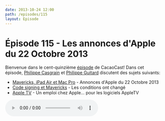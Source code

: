 ```yaml
---
date: 2013-10-24 12:00
path: /episodes/115
layout: Episode
---
```

# Épisode 115 - Les annonces d'Apple du 22 Octobre 2013
<p>Bienvenue dans le cent-quinzième <a href="https://archive.org/download/cacaocast/cacaocast_115.m4a" title="CacaoCast Episode 115">épisode</a> de CacaoCast! Dans cet épisode, <a href="http://www.twitter.com/philippec" title="Philippe Casgrain sur Twitter">Philippe Casgrain</a> et <a href="http://www.twitter.com/philippeguitard" title="Philippe Guitard sur Twitter">Philippe Guitard</a> discutent des sujets suivants:</p>
<ul><li><a href="http://www.apple.com/apple-events/october-2013/" title="Mavericks, iPad Air et Mac Pro">Mavericks, iPad Air et Mac Pro</a> - Annonces d'Apple du 22 Octobre 2013</li>
<li><a href="http://furbo.org/2013/10/17/code-signing-and-mavericks/" title="Code signing et Mavericks">Code signing et Mavericks</a> - Les conditions ont changé</li>
<li><a href="https://jobs.apple.com/us/search?job=29189076" title="Apple TV">Apple TV</a> - Un emploi chez Apple… pour les logiciels AppleTV</li>
</ul>
<p><audio controls><source src="https://archive.org/download/cacaocast/cacaocast_115.m4a" type="audio/mpeg"><source src="https://archive.org/download/cacaocast/cacaocast_115.m4a" type="audio/mp4">Votre navigateur ne supporte pas l'élément audio / Your browser does not support the audio element.</audio></p>
